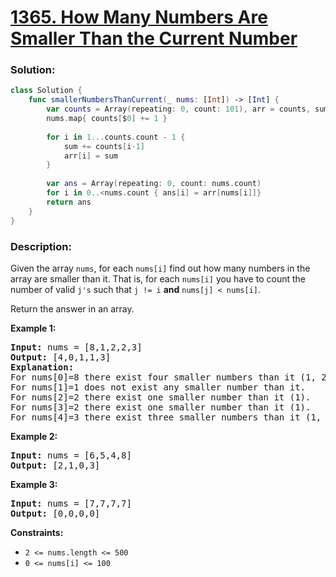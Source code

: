 # [1365. How Many Numbers Are Smaller Than the Current Number](https://leetcode.com/problems/how-many-numbers-are-smaller-than-the-current-number/)

### Solution:
```swift
class Solution {
    func smallerNumbersThanCurrent(_ nums: [Int]) -> [Int] {
        var counts = Array(repeating: 0, count: 101), arr = counts, sum = 0
        nums.map{ counts[$0] += 1 }
        
        for i in 1...counts.count - 1 {
            sum += counts[i-1]
            arr[i] = sum
        }
        
        var ans = Array(repeating: 0, count: nums.count)
        for i in 0..<nums.count { ans[i] = arr[nums[i]]}
        return ans
    }
}
```

### Description:

<div><p>Given the array <code>nums</code>, for each <code>nums[i]</code> find out how many numbers in the array are smaller than it. That is, for each <code>nums[i]</code> you have to count the number of valid <code>j's</code>&nbsp;such that&nbsp;<code>j != i</code> <strong>and</strong> <code>nums[j] &lt; nums[i]</code>.</p>

<p>Return the answer in an array.</p>

<p><strong>Example 1:</strong></p>

<pre><strong>Input:</strong> nums = [8,1,2,2,3]
<strong>Output:</strong> [4,0,1,1,3]
<strong>Explanation:</strong> 
For nums[0]=8 there exist four smaller numbers than it (1, 2, 2 and 3). 
For nums[1]=1 does not exist any smaller number than it.
For nums[2]=2 there exist one smaller number than it (1). 
For nums[3]=2 there exist one smaller number than it (1). 
For nums[4]=3 there exist three smaller numbers than it (1, 2 and 2).
</pre>

<p><strong>Example 2:</strong></p>

<pre><strong>Input:</strong> nums = [6,5,4,8]
<strong>Output:</strong> [2,1,0,3]
</pre>

<p><strong>Example 3:</strong></p>

<pre><strong>Input:</strong> nums = [7,7,7,7]
<strong>Output:</strong> [0,0,0,0]
</pre>

<p><strong>Constraints:</strong></p>

<ul>
	<li><code>2 &lt;= nums.length &lt;= 500</code></li>
	<li><code>0 &lt;= nums[i] &lt;= 100</code></li>
</ul>
</div>